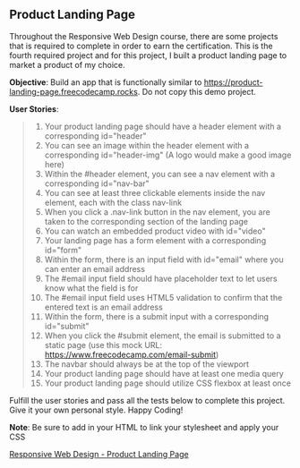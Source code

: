 ## Product Landing Page
Throughout the Responsive Web Design course, there are some projects that is required to complete in order to earn the certification.
This is the fourth required project and for this project, I built a product landing page to market a product of my choice.

**Objective**: Build an app that is functionally similar to https://product-landing-page.freecodecamp.rocks. Do not copy this demo project.

**User Stories**:
> 1. Your product landing page should have a header element with a corresponding id="header"
> 2. You can see an image within the header element with a corresponding id="header-img" (A logo would make a good image here)
> 3. Within the #header element, you can see a nav element with a corresponding id="nav-bar"
> 4. You can see at least three clickable elements inside the nav element, each with the class nav-link
> 5. When you click a .nav-link button in the nav element, you are taken to the corresponding section of the landing page
> 6. You can watch an embedded product video with id="video"
> 7. Your landing page has a form element with a corresponding id="form"
> 8. Within the form, there is an input field with id="email" where you can enter an email address
> 9. The #email input field should have placeholder text to let users know what the field is for
> 10. The #email input field uses HTML5 validation to confirm that the entered text is an email address
> 11. Within the form, there is a submit input with a corresponding id="submit"
> 12. When you click the #submit element, the email is submitted to a static page (use this mock URL: https://www.freecodecamp.com/email-submit)
> 13. The navbar should always be at the top of the viewport
> 14. Your product landing page should have at least one media query
> 15. Your product landing page should utilize CSS flexbox at least once

Fulfill the user stories and pass all the tests below to complete this project. Give it your own personal style. Happy Coding!

**Note**: Be sure to add <link rel="stylesheet" href="styles.css"> in your HTML to link your stylesheet and apply your CSS

[Responsive Web Design - Product Landing Page](https://www.freecodecamp.org/learn/2022/responsive-web-design/build-a-product-landing-page-project/build-a-product-landing-page)
